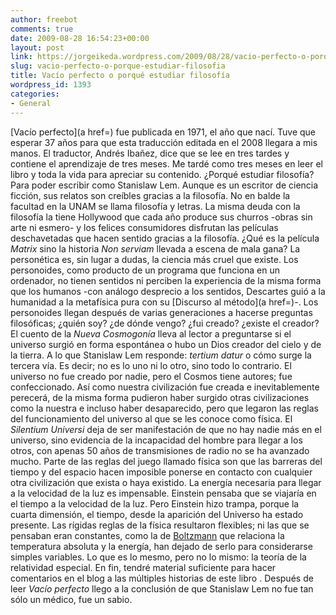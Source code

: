 ```yaml
---
author: freebot
comments: true
date: 2009-08-28 16:54:23+00:00
layout: post
link: https://jorgeikeda.wordpress.com/2009/08/28/vacio-perfecto-o-porque-estudiar-filosofia/
slug: vacio-perfecto-o-porque-estudiar-filosofia
title: Vacío perfecto o porqué estudiar filosofía
wordpress_id: 1393
categories:
- General
---
```




[Vacío perfecto](a href=) fue publicada en 1971, el año que nací. Tuve que esperar 37 años para que esta traducción editada en el 2008 llegara a mis manos. El traductor, Andrés Ibañez, dice que se lee en tres tardes y contiene el aprendizaje de tres meses. Me tardé como tres meses en leer el libro y toda la vida para apreciar su contenido.
¿Porqué estudiar filosofía? Para poder escribir como Stanislaw Lem. Aunque es un escritor de ciencia ficción, sus relatos son creíbles gracias a la filosofía. No en balde la facultad en la UNAM se llama filosofía y letras. La misma deuda con la filosofía la tiene Hollywood que cada año produce sus churros -obras sin arte ni esmero- y los felices consumidores disfrutan las películas deschavetadas que hacen sentido gracias a la filosofía.
¿Qué es la película _Matrix_ sino la historia _Non serviam_ llevada a escena de mala gana? La personética es, sin lugar a dudas, la ciencia más cruel que existe. Los personoides, como producto de un programa que funciona en un ordenador, no tienen sentidos ni perciben la experiencia de la misma forma que los humanos -con análogo desprecio a los sentidos, Descartes guió a la humanidad a la metafísica pura con su [Discurso al método](a href=)-. Los personoides llegan después de varias generaciones a hacerse preguntas filosóficas; ¿quién soy? ¿de dónde vengo? ¿fui creado? ¿existe el creador?
El cuento de la _Nueva Cosmogonía_ lleva al lector a preguntarse si el universo surgió en forma espontánea o hubo un Dios creador del cielo y de la tierra. A lo que Stanislaw Lem responde: _tertium datur_ o cómo surge la tercera vía. Es decir; no es lo uno ni lo otro, sino todo lo contrario. El universo no fue creado por nadie, pero el Cosmos tiene autores; fue confeccionado. Así como nuestra civilización fue creada e inevitablemente perecerá, de la misma forma pudieron haber surgido otras civilizaciones como la nuestra e incluso haber desaparecido, pero que legaron las reglas del funcionamiento del universo al que se les conoce como física.
El _Silentium Universi_ deja de ser manifestación de que no hay nadie más en el universo, sino evidencia de la incapacidad del hombre para llegar a los otros, con apenas 50 años de transmisiones de radio no se ha avanzado mucho.
Parte de las reglas del juego llamado física son que las barreras del tiempo y del espacio hacen imposible ponerse en contacto con cualquier otra civilización que exista o haya existido. La energía necesaria para llegar a la velocidad de la luz es impensable. Einstein pensaba que se viajaría en el tiempo a la velocidad de la luz. Pero Einstein hizo trampa, porque la cuarta dimensión, el tiempo, desde la aparición del Universo ha estado presente. Las rígidas reglas de la física resultaron flexibles; ni las que se pensaban eran constantes, como la de [Boltzmann](http://es.wikipedia.org/wiki/Constante_de_Boltzmann) que relaciona la temperatura absoluta y la energía, han dejado de serlo para considerarse simples variables. Lo que es lo mesmo, pero no lo mismo: la teoría de la relatividad especial.
En fin, tendré material suficiente para hacer comentarios en el blog a las múltiples historias de este libro . Después de leer _Vacío perfecto_ llego a la conclusión de que Stanislaw Lem no fue tan sólo un médico, fue un sabio.
